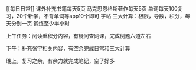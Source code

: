 [[每日日常]]
课外补充书籍每天5页
马克思恩格斯著作每天5页
	单词每天100复习，20个新学，不背单词等app10个即可
字帖
三大计算：极限，导数，积分，每天分别一页
锻炼至少半小时

上午任务：阅读重积分内容，有疑问查网课，完成例题六道左右

下午：补充张宇相关内容，有空余完成日常和三大计算

晚上，复习之余，有余力就完成笔记，空了好多